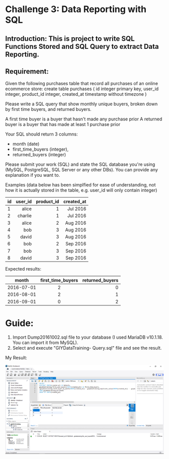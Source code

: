 # Challenge 3: Data Reporting with SQL

## Introduction: This is project to write SQL Functions Stored and SQL Query to extract Data Reporting.
## Requirement:
Given the following purchases table that record all purchases of an online ecommerce store:
create table purchases (
  id integer primary key,
  user_id integer,
  product_id integer,
  created_at timestamp without timezone
)

Please write a SQL query that show monthly unique buyers, broken down by first time buyers, and returned buyers.

A first time buyer is a buyer that hasn't made any purchase prior
A returned buyer is a buyer that has made at least 1 purchase prior

Your SQL should return 3 columns:
- month (date)
- first_time_buyers (integer),
- returned_buyers (integer)

Please submit your work (SQL) and state the SQL database you're using (MySQL, PostgreSQL, SQL Server or any other DBs). You can provide any explanation if you want to.

Examples (data below has been simplfied for ease of understanding, not how it is actually stored in the table, e.g. user_id will only contain integer)

|id | user_id   | product_id | created_at |
| --- | --------:| ----------:| ----------:|
|1  | alice     | 1          | Jul 2016   |
|2  | charlie   | 1          | Jul 2016   |
|3  | alice     | 2          | Aug 2016   |
|4  | bob       | 3          | Aug 2016   |
|5  | david     | 3          | Aug 2016   |
|6  | bob       | 2          | Sep 2016   |
|7  | bob       | 3          | Sep 2016   |
|8  | david     | 3          | Sep 2016   |

Expected results:

| month        | first_time_buyers | returned_buyers|
| ------------- |:-------------:| -----:|
| 2016-07-01   | 2                 | 0              |
| 2016-08-01   | 2                 | 1              |
| 2016-09-01   | 0                 | 2              |

# Guide:
1. Import Dump20161002.sql file to your database (I used MariaDB v10.1.18. You can import it from MySQL).
2. Select and execute "GIYDataTraining- Query.sql" file and see the result.

My Result:

![Result of Data Reporting with SQL](https://github.com/hieu292/DataReportingWithSQL/blob/master/Result.PNG "Result of Data Reporting with SQL")
